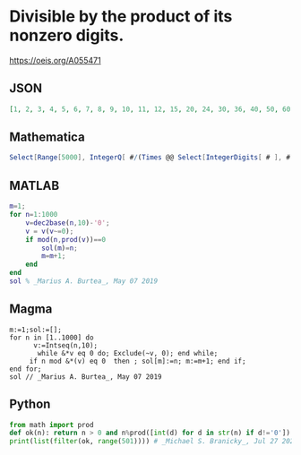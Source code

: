 # Divisible by the product of its nonzero digits\.
https://oeis.org/A055471
## JSON
```JSON
[1, 2, 3, 4, 5, 6, 7, 8, 9, 10, 11, 12, 15, 20, 24, 30, 36, 40, 50, 60, 70, 80, 90, 100, 101, 102, 104, 105, 110, 111, 112, 115, 120, 128, 132, 135, 140, 144, 150, 175, 200, 208, 210, 212, 216, 220, 224, 240, 250, 300, 306, 312, 315, 360, 384, 400, 432, 480, 500]
```
## Mathematica
```Mathematica
Select[Range[5000], IntegerQ[ #/(Times @@ Select[IntegerDigits[ # ], # > 0 &])] &] (* _Alonso del Arte_, Aug 04 2004 *)
```
## MATLAB
```MATLAB
m=1;
for n=1:1000
    v=dec2base(n,10)-'0';
    v = v(v~=0);
    if mod(n,prod(v))==0
        sol(m)=n;
        m=m+1;
    end
end
sol % _Marius A. Burtea_, May 07 2019
```
## Magma
```Magma
m:=1;sol:=[];
for n in [1..1000] do
      v:=Intseq(n,10);
       while &*v eq 0 do; Exclude(~v, 0); end while;
     if n mod &*(v) eq 0  then ; sol[m]:=n; m:=m+1; end if;
end for;
sol // _Marius A. Burtea_, May 07 2019
```
## Python
```Python
from math import prod
def ok(n): return n > 0 and n%prod([int(d) for d in str(n) if d!='0']) == 0
print(list(filter(ok, range(501)))) # _Michael S. Branicky_, Jul 27 2021
```
